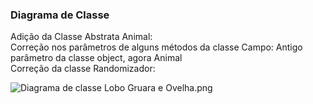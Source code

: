 ### Diagrama de Classe ###

Adição da Classe Abstrata Animal:  
Correção nos parâmetros de alguns métodos da classe Campo: Antigo parâmetro  da classe object, agora Animal  
Correção da classe Randomizador:  

![Diagrama de classe Lobo Gruara e Ovelha.png](https://bitbucket.org/repo/z8947B5/images/2408142076-Diagrama%20de%20classe%20Lobo%20Gruara%20e%20Ovelha.png)